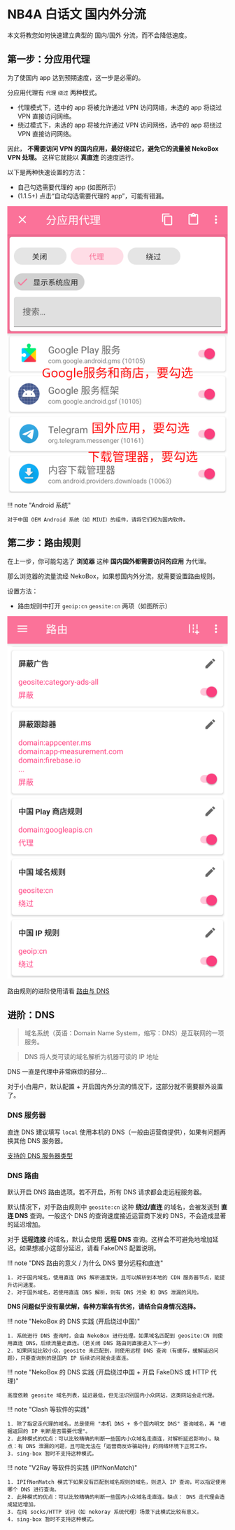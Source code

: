 # NB4A 白话文 国内外分流

本文将教您如何快速建立典型的 国内/国外 分流，而不会降低速度。

## 第一步：分应用代理

为了使国内 app 达到预期速度，这一步是必需的。

分应用代理有 `代理` `绕过` 两种模式。

* 代理模式下，选中的 app 将被允许通过 VPN 访问网络，未选的 app 将绕过 VPN 直接访问网络。
* 绕过模式下，未选的 app 将被允许通过 VPN 访问网络，选中的 app 将绕过 VPN 直接访问网络。

因此， **不需要访问 VPN 的国内应用，最好绕过它，避免它的流量被 NekoBox VPN 处理。** 这样它就能以 **真直连** 的速度运行。

以下是两种快速设置的方法：

* 自己勾选需要代理的 app (如图所示)
* (1.1.5+) 点击“自动勾选需要代理的 app”，可能有错漏。

<img src="/assets/images/nb4a-bhw-domestic-1.png" />

!!! note "Android 系统"

    对于中国 OEM Android 系统（如 MIUI）的组件，请将它们视为国内软件。

## 第二步：路由规则

在上一步，你可能勾选了 **浏览器** 这种 **国内国外都需要访问的应用** 为代理。

那么浏览器的流量流经 NekoBox，如果想国内外分流，就需要设置路由规则。

设置方法：

* 路由规则中打开 `geoip:cn` `geosite:cn` 两项（如图所示）

<img src="/assets/images/nb4a-bhw-domestic-2.png" />

路由规则的进阶使用请看 [路由与 DNS](/nb4a-route/)

## 进阶：DNS

> 域名系统（英语：Domain Name System，缩写：DNS）是互联网的一项服务。

> DNS 将人类可读的域名解析为机器可读的 IP 地址

DNS 一直是代理中非常麻烦的部分...

对于小白用户，默认配置 + 开启国内外分流的情况下，这部分就不需要额外设置了。

### DNS 服务器

直连 DNS 建议填写 `local` 使用本机的 DNS（一般由运营商提供），如果有问题再换其他 DNS 服务器。

[支持的 DNS 服务器类型](https://sing-box.sagernet.org/zh/configuration/dns/server/#address)

### DNS 路由

默认开启 DNS 路由选项。若不开启，所有 DNS 请求都会走远程服务器。

默认情况下，对于路由规则中 `geosite:cn` 这种 **绕过/直连** 的域名，会被发送到 **直连 DNS** 查询。一般这个 DNS 的查询速度接近运营商下发的 DNS，不会造成显著的延迟增加。

对于 **远程连接** 的域名，默认会使用 **远程 DNS** 查询。这样会不可避免地增加延迟。如果想减小这部分延迟，请看 FakeDNS 配置说明。

!!! note "DNS 路由的意义 / 为什么 DNS 要分远程和直连"

    1. 对于国内域名，使用直连 DNS 解析速度快，且可以解析到本地的 CDN 服务器节点，能提升访问速度。
    2. 对于国外域名，若使用直连 DNS 解析，则有 DNS 污染 和 DNS 泄漏的风险。

**DNS 问题似乎没有最优解，各种方案各有优劣，请结合自身情况选择。**

!!! note "NekoBox 的 DNS 实践 (开启绕过中国)"

    1. 系统进行 DNS 查询时，会由 NekoBox 进行处理。如果域名匹配到 geosite:CN 则使用直连 DNS，后续流量走直连。（若关闭 DNS 路由则直接进入下一步）
    2. 如果网站比较小众，geosite 未匹配到，则使用远程 DNS 查询（有缓存，缓解延迟问题），只要查询到的是国内 IP 后续访问就会走直连。

!!! note "NekoBox 的 DNS 实践 (开启绕过中国 + 开启 FakeDNS 或 HTTP 代理)"

    高度依赖 geosite 域名列表，延迟最低，但无法识别国内小众网站，这类网站会走代理。

!!! note "Clash 等软件的实践"

    1. 除了指定走代理的域名，总是使用 "本机 DNS + 多个国内明文 DNS" 查询域名，再 "根据返回的 IP 判断是否需要代理"。
    2. 此种模式的优点：可以比较精确的判断一些国内小众域名走直连，对解析延迟影响小。缺点：有 DNS 泄漏的问题，且可能无法在「运营商反诈骗劫持」的网络环境下正常工作。
    3. sing-box 暂时不支持这种模式。

!!! note "V2Ray 等软件的实践 (IPIfNonMatch)"

    1. IPIfNonMatch 模式下如果没有匹配到域名规则的域名，则进入 IP 查询，可以指定使用哪个 DNS 进行查询。
    2. 此种模式的优点：可以比较精确的判断一些国内小众域名走直连。缺点： DNS 走代理会造成延迟增加。
    3. 在纯 socks/HTTP 访问（如 nekoray 系统代理）场景下此模式比较有意义。
    4. sing-box 暂时不支持这种模式。
